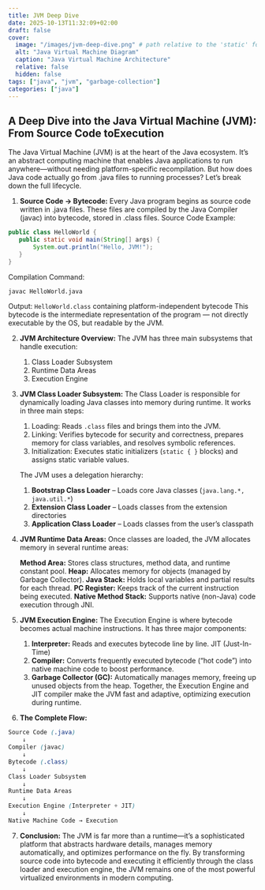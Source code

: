 ```yaml
---
title: JVM Deep Dive
date: 2025-10-13T11:32:09+02:00
draft: false
cover:
  image: "/images/jvm-deep-dive.png" # path relative to the 'static' folder
  alt: "Java Virtual Machine Diagram"
  caption: "Java Virtual Machine Architecture"
  relative: false
  hidden: false
tags: ["java", "jvm", "garbage-collection"]
categories: ["java"]
---
```

## A Deep Dive into the Java Virtual Machine (JVM): From Source Code toExecution

The Java Virtual Machine (JVM) is at the heart of the Java ecosystem.
It’s an abstract computing machine that enables Java applications to run
anywhere—without needing platform-specific recompilation. But how does Java code
actually go from .java files to running processes? Let’s break down the full 
lifecycle.

1. **Source Code → Bytecode:** Every Java program begins as source code written
in .java files. These files are compiled by the Java Compiler (javac) into
bytecode, stored in .class files. Source Code Example:
   
```java
public class HelloWorld {
   public static void main(String[] args) {
       System.out.println("Hello, JVM!");
   }
}
```
  Compilation Command:
```bash
javac HelloWorld.java
```
   Output: `HelloWorld.class` containing platform-independent bytecode This
   bytecode is the intermediate representation of the program — not directly
   executable by the OS, but readable by the JVM.
   
2. **JVM Architecture Overview:** The JVM has three main subsystems that handle
	execution:
	1. Class Loader Subsystem
	2. Runtime Data Areas
	3. Execution Engine
   
3. **JVM Class Loader Subsystem:**
   The Class Loader is responsible for dynamically loading Java classes into
   memory during runtime. It works in three main steps:
   
	1. Loading: Reads `.class` files and brings them into the JVM.
	2. Linking: Verifies bytecode for security and correctness, prepares memory for class variables, and resolves symbolic references.
	3. Initialization: Executes static initializers (`static { }` blocks) and assigns static variable values.
   
   The JVM uses a delegation hierarchy:
	1. **Bootstrap Class Loader** – Loads core Java classes (`java.lang.*, java.util.*`)
	2. **Extension Class Loader** – Loads classes from the extension directories
	3. **Application Class Loader** – Loads classes from the user’s classpath	
   
4. **JVM Runtime Data Areas:**
   Once classes are loaded, the JVM allocates memory in several runtime areas:
   
   **Method Area:** Stores class structures, method data, and runtime constant pool.
   **Heap:** Allocates memory for objects (managed by Garbage Collector). **Java Stack:** Holds local variables and partial results for each thread. **PC
   Register:** Keeps track of the current instruction being executed. **Native
   Method Stack:** Supports native (non-Java) code execution through JNI.

5. **JVM Execution Engine:**
   The Execution Engine is where bytecode becomes actual machine instructions.
   It has three major components: 
	1. **Interpreter:** Reads and executes bytecode line by line. JIT (Just-In-Time) 
	2. **Compiler:** Converts frequently executed bytecode (“hot code”) into native
		machine code to boost performance. 
	3. **Garbage Collector (GC):** Automatically manages memory, freeing up unused
		objects from the heap. Together, the Execution Engine and JIT compiler make the
		JVM fast and adaptive, optimizing execution during runtime.
   
6. **The Complete Flow:**
```scss
Source Code (.java)
	↓
Compiler (javac)
	↓
Bytecode (.class)
	↓
Class Loader Subsystem
	↓
Runtime Data Areas
	↓
Execution Engine (Interpreter + JIT)
	↓
Native Machine Code → Execution
```
   
7. **Conclusion:**
   The JVM is far more than a runtime—it’s a sophisticated platform that
   abstracts hardware details, manages memory automatically, and optimizes
   performance on the fly. By transforming source code into bytecode and
   executing it efficiently through the class loader and execution engine, the
   JVM remains one of the most powerful virtualized environments in modern
   computing.